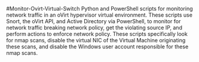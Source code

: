 #Monitor-Ovirt-Virtual-Switch 
Python and PowerShell scripts for monitoring network traffic in an oVirt hypervisor virtual environment. These scripts use Snort, the oVirt API, and Active Directory via PowerShell, to monitor for network traffic breaking network policy, get the violating source IP, and perform actions to enforce network policy. These scripts specifically look for nmap scans, disable the virtual NIC of the Virtual Machine originating these scans, and disable the Windows user account responsible for these nmap scans.
